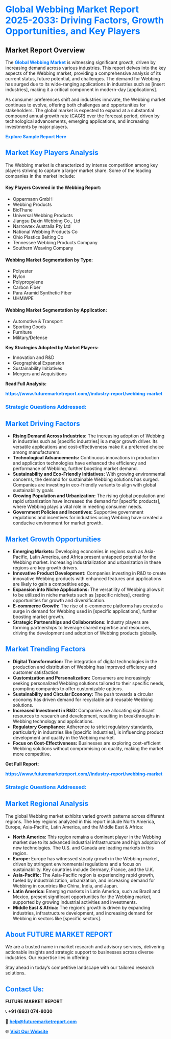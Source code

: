 <h1 style="color: #007BFF;">Global Webbing Market Report 2025-2033: Driving Factors, Growth Opportunities, and Key Players</h1>

<section id="overview">
<h2>Market Report Overview</h2>
<p>The <a href="https://www.futuremarketreport.com//industry-report/webbing-market" style="color: #007BFF; text-decoration: none;"><strong>Global Webbing Market</strong></a> is witnessing significant growth, driven by increasing demand across various industries. This report delves into the key aspects of the Webbing market, providing a comprehensive analysis of its current status, future potential, and challenges. The demand for Webbing has surged due to its wide-ranging applications in industries such as [insert industries], making it a critical component in modern-day [applications].</p>
<p>As consumer preferences shift and industries innovate, the Webbing market continues to evolve, offering both challenges and opportunities for stakeholders. The global market is expected to expand at a substantial compound annual growth rate (CAGR) over the forecast period, driven by technological advancements, emerging applications, and increasing investments by major players.</p>
</section>

<section id="overview">
<p><a href="https://www.futuremarketreport.com//request-sample/reportId=46536" style="color: #007BFF; text-decoration: none;"><strong>Explore Sample Report Here</strong></a></p>
</section>

<section id="key-players">
<h2 style="color: #007BFF;">Market Key Players Analysis</h2>
<p>The Webbing market is characterized by intense competition among key players striving to capture a larger market share. Some of the leading companies in the market include:</p>
<h4>Key Players Covered in the Webbing Report:</h4>
<ul><li>Oppermann GmbH</li><li>Webbing Products</li><li>BioThane</li><li>Universal Webbing Products</li><li>Jiangsu Daxin Webbing Co., Ltd</li><li>Narrowtex Australia Pty Ltd</li><li>National Webbing Products Co</li><li>Ohio Plastics Belting Co</li><li>Tennessee Webbing Products Company</li><li>Southern Weaving Company</li></ul>
<h4>Webbing Market Segmentation by Type:</h4>
<ul><li>Polyester</li><li>Nylon</li><li>Polypropylene</li><li>Carbon Fiber</li><li>Para Aramid Synthetic Fiber</li><li>UHMWPE</li></ul>

<h4>Webbing Market Segmentation by Application:</h4>
<ul><li>Automotive &amp; Transport</li><li>Sporting Goods</li><li>Furniture</li><li>Military/Defense</li></ul>
<p><strong>Key Strategies Adopted by Market Players:</strong></p>
<ul>
<li>Innovation and R&D</li>
<li>Geographical Expansion</li>
<li>Sustainability Initiatives</li>
<li>Mergers and Acquisitions</li>
</ul>
</section>

<section>
<p><strong>Read Full Analysis: </strong></p><a href="https://www.futuremarketreport.com//industry-report/webbing-market" style="color: #007BFF; text-decoration: none;"><strong>https://www.futuremarketreport.com//industry-report/webbing-market</strong></a>
<h3 style="color: #007BFF;">Strategic Questions Addressed:</h3>
</section>

<section id="driving-factors">
<h2 style="color: #007BFF;">Market Driving Factors</h2>
<ul>
<li><strong>Rising Demand Across Industries:</strong> The increasing adoption of Webbing in industries such as [specific industries] is a major growth driver. Its versatile applications and cost-effectiveness make it a preferred choice among manufacturers.</li>
<li><strong>Technological Advancements:</strong> Continuous innovations in production and application technologies have enhanced the efficiency and performance of Webbing, further boosting market demand.</li>
<li><strong>Sustainability and Eco-Friendly Initiatives:</strong> With growing environmental concerns, the demand for sustainable Webbing solutions has surged. Companies are investing in eco-friendly variants to align with global sustainability goals.</li>
<li><strong>Growing Population and Urbanization:</strong> The rising global population and rapid urbanization have increased the demand for [specific products], where Webbing plays a vital role in meeting consumer needs.</li>
<li><strong>Government Policies and Incentives:</strong> Supportive government regulations and incentives for industries using Webbing have created a conducive environment for market growth.</li>
</ul>
</section>

<section id="growth-opportunities">
<h2 style="color: #007BFF;">Market Growth Opportunities</h2>
<ul>
<li><strong>Emerging Markets:</strong> Developing economies in regions such as Asia-Pacific, Latin America, and Africa present untapped potential for the Webbing market. Increasing industrialization and urbanization in these regions are key growth drivers.</li>
<li><strong>Innovative Product Development:</strong> Companies investing in R&D to create innovative Webbing products with enhanced features and applications are likely to gain a competitive edge.</li>
<li><strong>Expansion into Niche Applications:</strong> The versatility of Webbing allows it to be utilized in niche markets such as [specific niches], creating opportunities for growth and diversification.</li>
<li><strong>E-commerce Growth:</strong> The rise of e-commerce platforms has created a surge in demand for Webbing used in [specific applications], further boosting market growth.</li>
<li><strong>Strategic Partnerships and Collaborations:</strong> Industry players are forming partnerships to leverage shared expertise and resources, driving the development and adoption of Webbing products globally.</li>
</ul>
</section>

<section id="trending-factors">
<h2 style="color: #007BFF;">Market Trending Factors</h2>
<ul>
<li><strong>Digital Transformation:</strong> The integration of digital technologies in the production and distribution of Webbing has improved efficiency and customer satisfaction.</li>
<li><strong>Customization and Personalization:</strong> Consumers are increasingly seeking personalized Webbing solutions tailored to their specific needs, prompting companies to offer customizable options.</li>
<li><strong>Sustainability and Circular Economy:</strong> The push towards a circular economy has driven demand for recyclable and reusable Webbing solutions.</li>
<li><strong>Increased Investment in R&D:</strong> Companies are allocating significant resources to research and development, resulting in breakthroughs in Webbing technology and applications.</li>
<li><strong>Regulatory Compliance:</strong> Adherence to strict regulatory standards, particularly in industries like [specific industries], is influencing product development and quality in the Webbing market.</li>
<li><strong>Focus on Cost-Effectiveness:</strong> Businesses are exploring cost-efficient Webbing solutions without compromising on quality, making the market more competitive.</li>
</ul>
</section>

<section>
<p><strong>Get Full Report: </strong></p><a href="https://www.futuremarketreport.com//industry-report/webbing-market" style="color: #007BFF; text-decoration: none;"><strong>https://www.futuremarketreport.com//industry-report/webbing-market</strong></a>
<h3 style="color: #007BFF;">Strategic Questions Addressed:</h3>
</section>


<section id="regional-analysis">
<h2 style="color: #007BFF;">Market Regional Analysis</h2>
<p>The global Webbing market exhibits varied growth patterns across different regions. The key regions analyzed in this report include North America, Europe, Asia-Pacific, Latin America, and the Middle East & Africa:</p>
<ul>
<li><strong>North America:</strong> This region remains a dominant player in the Webbing market due to its advanced industrial infrastructure and high adoption of new technologies. The U.S. and Canada are leading markets in this region.</li>
<li><strong>Europe:</strong> Europe has witnessed steady growth in the Webbing market, driven by stringent environmental regulations and a focus on sustainability. Key countries include Germany, France, and the U.K.</li>
<li><strong>Asia-Pacific:</strong> The Asia-Pacific region is experiencing rapid growth, fueled by industrialization, urbanization, and increasing demand for Webbing in countries like China, India, and Japan.</li>
<li><strong>Latin America:</strong> Emerging markets in Latin America, such as Brazil and Mexico, present significant opportunities for the Webbing market, supported by growing industrial activities and investments.</li>
<li><strong>Middle East & Africa:</strong> The region’s growth is driven by expanding industries, infrastructure development, and increasing demand for Webbing in sectors like [specific sectors].</li>
</ul>
</section>

<footer>
<h2 style="color: #007BFF;">About FUTURE MARKET REPORT</h2>
<p>We are a trusted name in market research and advisory services, delivering actionable insights and strategic support to businesses across diverse industries. Our expertise lies in offering:</p>

<p>Stay ahead in today’s competitive landscape with our tailored research solutions.</p>

<h2 style="color: #007BFF;">Contact Us:</h2>
<p><strong>FUTURE MARKET REPORT</strong></p>
<p>📞 <strong>+91 (883) 074-8030</strong></p>
<p>📧 <strong><a href="mailto:help@futuremarketreport.com" style="color: #007BFF;">help@futuremarketreport.com</a></strong></p>
<p>🌐 <strong><a href="https://www.futuremarketreport.com/" style="color: #007BFF;">Visit Our Website</a></strong></p>
</footer>